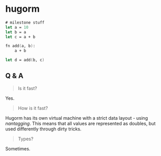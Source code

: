 # hugorm

```fs
# milestone stuff
let a = 10
let b = a
let c = a + b

fn add(a, b):
    a + b

let d = add(b, c)
```

## Q & A

> Is it fast?

Yes.

> How is it fast?

Hugorm has its own virtual machine with a strict data layout - using *nantagging*. This means that all values are represented as doubles, but used differently through dirty tricks.

> Types?

Sometimes.